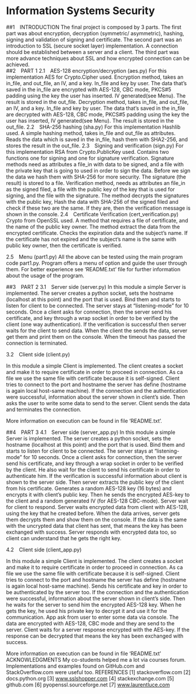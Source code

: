 # Information Systems Security

##1 INTRODUCTION
The final project is composed by 3 parts. The first part was about encryption, decryption (symmetric/ asymmetric), hashing, signing and validation of signing and certificate. The second part was an introduction to SSL (secure socket layer) implementation. A connection should be established between a server and a client. The third part was more advance techniques about SSL and how encrypted connection can be achieved.    
##2 PART 1
2.1 AES-128 encryption/decryption (aes.py)
For this implementation AES for Crypto.Cipher used.
Encryption method, takes an in_file, and out_file, an IV, and a key. In_file and key by user. The data that’s saved in the in_file are encrypted with AES-128, CBC mode, PKCS#5 padding using the key the user has inserted. IV generated(see Menu). The result is stored in the out_file.
Decryption method, takes in_file, and out_file, an IV, and a key. In_file and key by user. The data that’s saved in the in_file are decrypted with AES-128, CBC mode, PKCS#5 padding using the key the user has inserted, IV generated(see Menu). The result is stored in the out_file.
2.2 SHA-256 hashing (sha.py)
For this implementation Hashlib used.
A simple hashing method, takes in_file and out_file as attributes. Reads the data which is saved in the in_file, hash them with SHA2-256, and stores the result in the out_file.
2.3 Signing and verification (sign.py)
For this implementation RSA from Crypto.PublicKey used.
Contains two functions one for signing and one for signature verification.
Signature methods  need as attributes a file_in with data to be signed, and a file with the private key that is going to used in order to sign the data. Before we sign the data we hash them with SHA-256 for more security. The signature (the result) is stored to a file. Verification method, needs as attributes an file_in as the signed filed, a file with the public key of the key that is used for signing, and the file with the signature. The method decrypts the signatures with the public key, Hash the data with SHA-256 of the signed filed and check if these two are the same. If they are, then the verification message is shown in the console. 
2.4 Certificate Verification (cert_verification.py)
Crypto from OpenSSL used.
A method that requires a file of certificate, and the name of the public key owner. The method extract the data from the encrypted certificate. Checks the expiration data and the subject’s name.
If the certificate has not expired and the subject’s name is the same with public key owner, then the certificate is verified.


2.5 Menu (part1.py)
All the above can be tested using the main program code part1.py. Program offers a menu of option and guide the user through them. For better experience see ‘README.txt’ file for further information about the usage of the program.

##3 PART 2
3.1 Server side (server.py)
In this module a simple Server is implemented. The server creates a python socket, sets the hostname (localhost at this point) and the port that is used. Bind them and starts to listen for client to be connected. The server stays at “listening-mode” for 10 seconds. Once a client asks for connection, then the server send his certificate, and key through a wrap socket in order to be verified by the client (one way authentication). If the verification is successful then server waits for the client to send data. When the client the sends the data, server get them and print them on the console. When the timeout has passed the connection is terminated.
	
3.2 Client side (client.py)

In this module a simple Client is implemented. The client creates a socket and make it to require certificate in order to proceed in connection. As ca file we use the same file with certificate because it is self-signed. Client tries to connect to the port and hostname the server has define (hostname is again local host-same machine). If the connection and the authentication were successful, information about the server shown in client’s side. Then asks the user to write some data to send to the server. Client sends the data and terminates the connection.

More information on execution can be found in file ‘README.txt’. 

##4 PART 3
4.1 Server side (server_app.py)
In this module a simple Server is implemented. The server creates a python socket, sets the hostname (localhost at this point) and the port that is used. Bind them and starts to listen for client to be connected. The server stays at “listening-mode” for 10 seconds. Once a client asks for connection, then the server send his certificate, and key through a wrap socket in order to be verified by the client. He also wait for the client to send his certificate in order to authenticate him. If the verification is successful information about client is shown to the server side. Then server extracts the public key of the client from his certificate. Generates a random AES-128 key (16 bytes) and encrypts it with client’s public key. Then he sends the encrypted AES-key to the client and a random generated IV (for AES-128 CBC-mode). Server wait for client to respond. Server waits encrypted data from client with AES-128, using the key that he created before. When the data arrives, server gets them decrypts them and show them on the console. If the data is the same with the uncrypted data that client has sent, that means the key has been exchanged with success. Server responds with encrypted data too, so client can understand that he gets the right key. 

4.2 Client side (client_app.py)

In this module a simple Client is implemented. The client creates a socket and make it to require certificate in order to proceed in connection. As ca file we use the same file with certificate because it is self-signed. Client tries to connect to the port and hostname the server has define (hostname is again local host-same machine). Sends his certificate and key in order to be authenticated by the server too. If the connection and the authentication were successful, information about the server shown in client’s side. Then he waits for the server to send him the encrypted AES-128 key. When he gets the key, he used his private key to decrypt it and use it for the communication. App ask from user to enter some data via console. The data are encrypted with AES-128, CBC mode and they are send to the server. Client waits for a server response encrypted with the AES-key. If the response can be decrypted that means the key has been exchanged with success.

More information on execution can be found in file ‘README.txt’
ACKNOWLEDGMENTS
My co-students helped me a lot via courses forum. Implementations and examples found on GitHub.com and StackOverflow.com were useful too.
REFERENCES
[1]	stackoverflow.com
[2]	docs.python.org
[3]	www.sslshopper.com
[4]	stackexchange.com
[5]	github.com
[6]	pyopenssl.sourceforge.net
[7]	www.laurentluce.com

